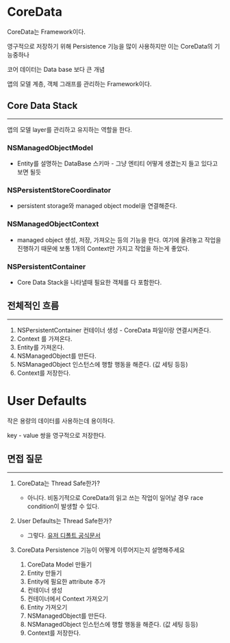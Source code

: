 # CoreData

CoreData는 Framework이다.

영구적으로 저장하기 위해 Persistence 기능을 많이 사용하지만 이는 CoreData의 기능중하나

코어 데이터는 Data base 보다 큰 개념

앱의 모델 계층, 객체 그래프를 관리하는 Framework이다.



## Core Data Stack

---

앱의 모델 layer를 관리하고 유지하는 역할을 한다.

### NSManagedObjectModel

+ Entity를 설명하는 DataBase 스키마 - 그냥 엔티티 어떻게 생겼는지 들고 있다고 보면 될듯

### NSPersistentStoreCoordinator

+ persistent storage와 managed object model을 연결해준다.

### NSManagedObjectContext

+ managed object 생성, 저장, 가져오는 등의 기능을 한다. 여기에 올려놓고 작업을 진행하기 때문에 보통 1개의 Context만 가지고 작업을 하는게 좋았다.

### NSPersistentContainer

+ Core Data Stack을 나타낼때 필요한 객체를 다 포함한다.



## 전체적인 흐름

---

1. NSPersistentContainer 컨테이너 생성 - CoreData 파일이랑 연결시켜준다.
2. Context 를 가져온다.
3. Entity를 가져온다.
4. NSManagedObject를 만든다.
5. NSManagedObject 인스턴스에 행할 행동을 해준다. (값 세팅 등등)
6. Context를 저장한다.

# User Defaults

작은 용량의 데이터를 사용하는데 용이하다.

key - value 쌍을 영구적으로 저장한다.



## 면접 질문

----

1. CoreData는 Thread Safe한가?
   + 아니다. 비동기적으로 CoreData의 읽고 쓰는 작업이 일어날 경우 race condition이 발생할 수 있다.
2. User Defaults는 Thread Safe한가?
   + 그렇다. [유저 디폴트 공식문서](https://developer.apple.com/documentation/foundation/userdefaults)

3. CoreData Persistence 기능이 어떻게 이루어지는지 설명해주세요
   1. CoreData Model 만들기
   2. Entity 만들기
   3. Entity에 필요한 attribute 추가
   4. 컨테이너 생성
   5. 컨테이너에서 Context 가져오기
   6. Entity 가져오기
   7. NSManagedObject를 만든다.
   8. NSManagedObject 인스턴스에 행할 행동을 해준다. (값 세팅 등등)
   9. Context를 저장한다.

